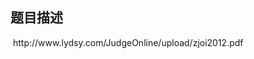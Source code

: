 ## 题目描述

<p> http://www.lydsy.com/JudgeOnline/upload/zjoi2012.pdf</p>

```input1

```
```output1

```

